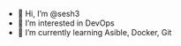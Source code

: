 - 👋 Hi, I’m @sesh3
- 👀 I’m interested in DevOps
- 🌱 I’m currently learning Asible, Docker, Git

<!---
sesh3/sesh3 is a ✨ special ✨ repository because its `README.md` (this file) appears on your GitHub profile.
You can click the Preview link to take a look at your changes.
--->
